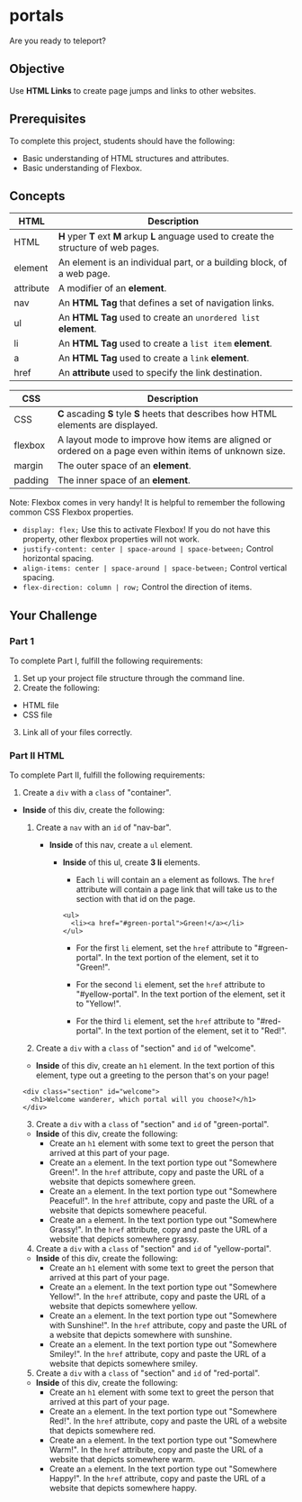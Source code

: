 # portals

Are you ready to teleport?

## Objective

Use **HTML Links** to create page jumps and links to other websites.

## Prerequisites

To complete this project, students should have the following:  
* Basic understanding of HTML structures and attributes.
* Basic understanding of Flexbox.

## Concepts

HTML | Description
-----|------------
HTML | **H** yper **T** ext **M** arkup **L** anguage used to create the structure of web pages.
element | An element is an individual part, or a building block, of a web page.
attribute | A modifier of an **element**.
nav | An **HTML Tag** that defines a set of navigation links.
ul | An **HTML Tag** used to create an ```unordered list``` **element**.
li | An **HTML Tag** used to create a ```list item``` **element**.
a | An **HTML Tag** used to create a ```link``` **element**.
href | An **attribute** used to specify the link destination.

CSS | Description
----|------------
CSS | **C** ascading **S** tyle **S** heets that describes how HTML elements are displayed.
flexbox | A layout mode to improve how items are aligned or ordered on a page even within items of unknown size.
margin |  The outer space of an **element**.
padding | The inner space of an **element**.

Note: Flexbox comes in very handy! It is helpful to remember the following common CSS Flexbox properties.
* ```display: flex;``` Use this to activate Flexbox! If you do not have this property, other flexbox properties will not work.
* ```justify-content: center | space-around | space-between;``` Control horizontal spacing.
* ```align-items: center | space-around | space-between;``` Control vertical spacing.
* ```flex-direction: column | row;``` Control the direction of items.

## Your Challenge

### Part 1

To complete Part I, fulfill the following requirements:
1. Set up your project file structure through the command line.
2. Create the following:
* HTML file
* CSS file
3. Link all of your files correctly.

### Part II HTML

To complete Part II, fulfill the following requirements:

1. Create a ```div``` with a ```class``` of "container".
* **Inside** of this div, create the following:
  1. Create a ```nav``` with an ```id``` of "nav-bar".
      * **Inside** of this nav, create a ```ul``` element.
         * **Inside** of this ul, create **3 li** elements.
            * Each ```li``` will contain an ```a``` element as follows. The ```href``` attribute will contain a page link that will take us to the section with that id on the page.

            ```
            <ul>
              <li><a href="#green-portal">Green!</a></li>
            </ul>
            ```

            * For the first ```li``` element, set the ```href``` attribute to "#green-portal". In the text portion of the element, set it to "Green!".

            * For the second ```li``` element, set the ```href``` attribute to "#yellow-portal". In the text portion of the element, set it to "Yellow!".

            * For the third ```li``` element, set the ```href``` attribute to "#red-portal". In the text portion of the element, set it to "Red!".

  2. Create a ```div``` with a ```class``` of "section" and ```id``` of "welcome".
    * **Inside** of this div, create an ```h1``` element. In the text portion of this element, type out a greeting to the person that's on your page!

    ```
    <div class="section" id="welcome">
      <h1>Welcome wanderer, which portal will you choose?</h1>
    </div>
    ```
  3. Create a ```div``` with a ```class``` of "section" and ```id``` of "green-portal".
    * **Inside** of this div, create the following:
      * Create an ```h1``` element with some text to greet the person that arrived at this part of your page.
      * Create an ```a``` element. In the text portion type out "Somewhere Green!". In the ```href``` attribute, copy and paste the URL of a website that depicts somewhere green.
      * Create an ```a``` element. In the text portion type out "Somewhere Peaceful!". In the ```href``` attribute, copy and paste the URL of a website that depicts somewhere peaceful.
      * Create an ```a``` element. In the text portion type out "Somewhere Grassy!". In the ```href``` attribute, copy and paste the URL of a website that depicts somewhere grassy.

  4. Create a ```div``` with a ```class``` of "section" and ```id``` of "yellow-portal".
    * **Inside** of this div, create the following:
      * Create an ```h1``` element with some text to greet the person that arrived at this part of your page.
      * Create an ```a``` element. In the text portion type out "Somewhere Yellow!". In the ```href``` attribute, copy and paste the URL of a website that depicts somewhere yellow.
      * Create an ```a``` element. In the text portion type out "Somewhere with Sunshine!". In the ```href``` attribute, copy and paste the URL of a website that depicts somewhere with sunshine.
      * Create an ```a``` element. In the text portion type out "Somewhere Smiley!". In the ```href``` attribute, copy and paste the URL of a website that depicts somewhere smiley.

  5. Create a ```div``` with a ```class``` of "section" and ```id``` of "red-portal".
    * **Inside** of this div, create the following:
      * Create an ```h1``` element with some text to greet the person that arrived at this part of your page.
      * Create an ```a``` element. In the text portion type out "Somewhere Red!". In the ```href``` attribute, copy and paste the URL of a website that depicts somewhere red.
      * Create an ```a``` element. In the text portion type out "Somewhere Warm!". In the ```href``` attribute, copy and paste the URL of a website that depicts somewhere warm.
      * Create an ```a``` element. In the text portion type out "Somewhere Happy!". In the ```href``` attribute, copy and paste the URL of a website that depicts somewhere happy.
